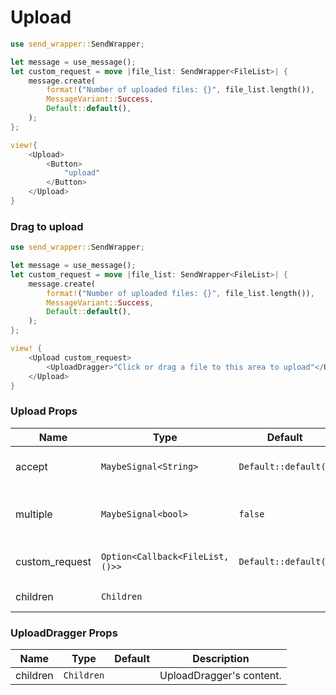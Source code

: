# Upload

```rust demo
use send_wrapper::SendWrapper;

let message = use_message();
let custom_request = move |file_list: SendWrapper<FileList>| {
    message.create(
        format!("Number of uploaded files: {}", file_list.length()),
        MessageVariant::Success,
        Default::default(),
    );
};

view!{
    <Upload>
        <Button>
            "upload"
        </Button>
    </Upload>
}
```

### Drag to upload

```rust demo
use send_wrapper::SendWrapper;

let message = use_message();
let custom_request = move |file_list: SendWrapper<FileList>| {
    message.create(
        format!("Number of uploaded files: {}", file_list.length()),
        MessageVariant::Success,
        Default::default(),
    );
};

view! {
    <Upload custom_request>
        <UploadDragger>"Click or drag a file to this area to upload"</UploadDragger>
    </Upload>
}
```

### Upload Props

| Name           | Type                             | Default              | Description                          |
| -------------- | -------------------------------- | -------------------- | ------------------------------------ |
| accept         | `MaybeSignal<String>`            | `Default::default()` | The accept type of upload.           |
| multiple       | `MaybeSignal<bool>`              | `false`              | Allow multiple files to be selected. |
| custom_request | `Option<Callback<FileList, ()>>` | `Default::default()` | Customize upload request.            |
| children       | `Children`                       |                      | Upload's content.                    |

### UploadDragger Props

| Name     | Type       | Default | Description              |
| -------- | ---------- | ------- | ------------------------ |
| children | `Children` |         | UploadDragger's content. |
